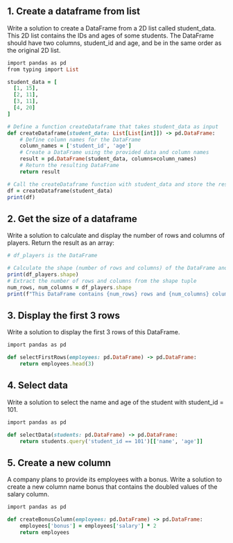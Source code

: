 ## 1. Create a dataframe from list

Write a solution to create a DataFrame from a 2D list called student_data. This 2D list contains the IDs and ages of some students.
The DataFrame should have two columns, student_id and age, and be in the same order as the original 2D list.

```ruby
import pandas as pd
from typing import List

student_data = [
  [1, 15],
  [2, 11],
  [3, 11],
  [4, 20]
]

# Define a function createDataframe that takes student_data as input
def createDataframe(student_data: List[List[int]]) -> pd.DataFrame:
    # Define column names for the DataFrame
    column_names = ['student_id', 'age']
    # Create a DataFrame using the provided data and column names
    result = pd.DataFrame(student_data, columns=column_names)
    # Return the resulting DataFrame
    return result

# Call the createDataframe function with student_data and store the result in df
df = createDataframe(student_data)
print(df)
```

## 2. Get the size of a dataframe

Write a solution to calculate and display the number of rows and columns of players.
Return the result as an array:

```ruby
# df_players is the DataFrame

# Calculate the shape (number of rows and columns) of the DataFrame and print it
print(df_players.shape)
# Extract the number of rows and columns from the shape tuple
num_rows, num_columns = df_players.shape
print(f"This DataFrame contains {num_rows} rows and {num_columns} columns.")
```

## 3. Display the first 3 rows

Write a solution to display the first 3 rows of this DataFrame.

```ruby
import pandas as pd

def selectFirstRows(employees: pd.DataFrame) -> pd.DataFrame:
    return employees.head(3)
```

## 4. Select data

Write a solution to select the name and age of the student with student_id = 101.

```ruby
import pandas as pd

def selectData(students: pd.DataFrame) -> pd.DataFrame:
    return students.query('student_id == 101')[['name', 'age']]
```

## 5. Create a new column

A company plans to provide its employees with a bonus.
Write a solution to create a new column name bonus that contains the doubled values of the salary column.

```ruby
import pandas as pd

def createBonusColumn(employees: pd.DataFrame) -> pd.DataFrame:
    employees['bonus'] = employees['salary'] * 2
    return employees
```
